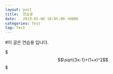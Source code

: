 ```yaml
---
layout: post
title:  연습용
date:   2019-05-06 18:05:00 +0800
categories: Test
tag: Test
---
```



#이 글은 연습용 입니다.

$$$\sqrt{3x-1}+(1+x)^2$$$